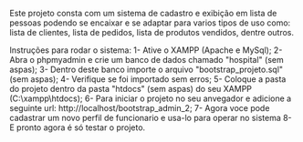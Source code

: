 Este projeto consta com um sistema de cadastro e exibição em lista de pessoas podendo se encaixar e se adaptar para varios tipos de uso como: lista de clientes, lista de pedidos, lista de produtos vendidos, dentre outros.

Instruções para rodar o sistema:
1- Ative o XAMPP (Apache e MySql); 
2- Abra o phpmyadmin e crie um banco de dados chamado "hospital" (sem aspas); 
3- Dentro deste banco importe o arquivo "bootstrap_projeto.sql" (sem aspas); 
4- Verifique se foi importado sem erros; 
5- Coloque a pasta do projeto dentro da pasta "htdocs" (sem aspas) do seu XAMPP (C:\xampp\htdocs); 
6- Para iniciar o projeto no seu anvegador e adicione a seguinte url: http://localhost/bootstrap_admin_2; 
7- Agora voce pode cadastrar um novo perfil de funcionario e usa-lo para operar no sistema
8- E pronto agora é só testar o projeto.
